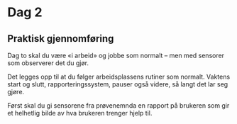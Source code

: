 # Dag 2

## Praktisk gjennomføring

Dag to skal du være «i arbeid» og jobbe som normalt – men med sensorer som observerer det du gjør.

Det legges opp til at du følger arbeidsplassens rutiner som normalt. Vaktens start og slutt, rapporteringssystem, pauser også videre, så langt det lar seg gjøre.

Først skal du gi sensorene fra prøvenemnda en rapport på brukeren som gir et helhetlig bilde av hva brukeren trenger hjelp til.

